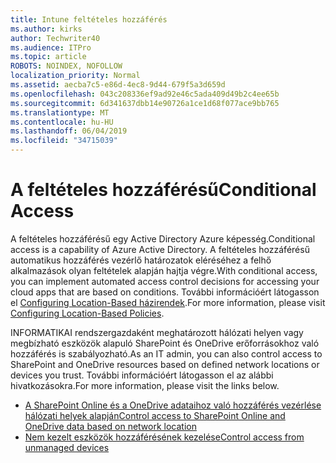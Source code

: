 ```yaml
---
title: Intune feltételes hozzáférés
ms.author: kirks
author: Techwriter40
ms.audience: ITPro
ms.topic: article
ROBOTS: NOINDEX, NOFOLLOW
localization_priority: Normal
ms.assetid: aecba7c5-e86d-4ec8-9d44-679f5a3d659d
ms.openlocfilehash: 043c208336ef9ad92e46c5ada409d49b2c4ee65b
ms.sourcegitcommit: 6d341637dbb14e90726a1ce1d68f077ace9bb765
ms.translationtype: MT
ms.contentlocale: hu-HU
ms.lasthandoff: 06/04/2019
ms.locfileid: "34715039"
---
```

# <a name="conditional-access"></a><span data-ttu-id="e585a-102">A feltételes hozzáférésű</span><span class="sxs-lookup"><span data-stu-id="e585a-102">Conditional Access</span></span>

<p><span data-ttu-id="e585a-103">A feltételes hozzáférésű egy Active Directory Azure képesség.</span><span class="sxs-lookup"><span data-stu-id="e585a-103">Conditional access is a capability of Azure Active Directory.</span></span> <span data-ttu-id="e585a-104">A feltételes hozzáférésű automatikus hozzáférés vezérlő határozatok eléréséhez a felhő alkalmazások olyan feltételek alapján hajtja végre.</span><span class="sxs-lookup"><span data-stu-id="e585a-104">With conditional access, you can implement automated access control decisions for accessing your cloud apps that are based on conditions.</span></span> <span data-ttu-id="e585a-105">További információért látogasson el <a href="https://docs.microsoft.com/en-us/azure/active-directory/conditional-access/overview">Configuring Location-Based házirendek</a>.</span><span class="sxs-lookup"><span data-stu-id="e585a-105">For more information, please visit <a href="https://docs.microsoft.com/en-us/azure/active-directory/conditional-access/overview">Configuring Location-Based Policies</a>.</span></span></p> <p><span data-ttu-id="e585a-106">INFORMATIKAI rendszergazdaként meghatározott hálózati helyen vagy megbízható eszközök alapuló SharePoint és OneDrive erőforrásokhoz való hozzáférés is szabályozható.</span><span class="sxs-lookup"><span data-stu-id="e585a-106">As an IT admin, you can also control access to SharePoint and OneDrive resources based on defined network locations or devices you trust.</span></span> <span data-ttu-id="e585a-107">További információért látogasson el az alábbi hivatkozásokra.</span><span class="sxs-lookup"><span data-stu-id="e585a-107">For more information, please visit the links below.</span></span></p> <ul> <li><span data-ttu-id="e585a-108"><a href="https://docs.microsoft.com/en-us/sharepoint/control-access-based-on-network-location">A SharePoint Online és a OneDrive adataihoz való hozzáférés vezérlése hálózati helyek alapján</a></span><span class="sxs-lookup"><span data-stu-id="e585a-108"><a href="https://docs.microsoft.com/en-us/sharepoint/control-access-based-on-network-location">Control access to SharePoint Online and OneDrive data based on network location</a></span></span></li> <li><span data-ttu-id="e585a-109"><a href="https://docs.microsoft.com/en-us/sharepoint/control-access-from-unmanaged-devices">Nem kezelt eszközök hozzáférésének kezelése</a></span><span class="sxs-lookup"><span data-stu-id="e585a-109"><a href="https://docs.microsoft.com/en-us/sharepoint/control-access-from-unmanaged-devices">Control access from unmanaged devices</a></span></span></li> </ul>

